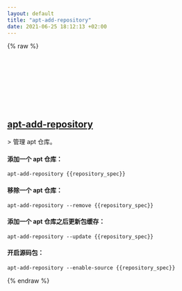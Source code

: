 ```yaml
---
layout: default
title: "apt-add-repository"
date: 2021-06-25 18:12:13 +02:00
---
```

{% raw %}
<h2 id="apt-add-repository">
  <a href="/zh/linux/apt-add-repository.html">apt-add-repository</a> <a href="#apt-add-repository"><svg class="icon">
    <use href="/assets/images/unicode_sprite.svg#link" />
  </svg></a>
</h2>
> 管理 apt 仓库。

#### 添加一个 apt 仓库：
```shell
apt-add-repository {{repository_spec}}
```
#### 移除一个 apt 仓库：
```shell
apt-add-repository --remove {{repository_spec}}
```
#### 添加一个 apt 仓库之后更新包缓存：
```shell
apt-add-repository --update {{repository_spec}}
```
#### 开启源码包：
```shell
apt-add-repository --enable-source {{repository_spec}}
```
{% endraw %}